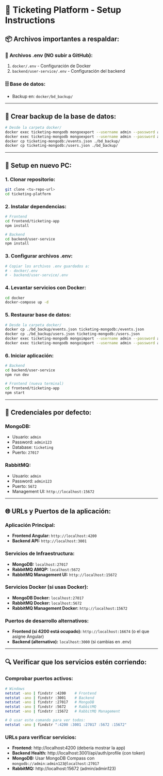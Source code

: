 # 🎫 Ticketing Platform - Setup Instructions

## 📦 **Archivos importantes a respaldar:**

### 📄 **Archivos .env (NO subir a GitHub):**
1. `docker/.env` - Configuración de Docker
2. `backend/user-service/.env` - Configuración del backend

### 🗄️ **Base de datos:**
- Backup en: `docker/bd_backup/`

---

## 🔧 **Crear backup de la base de datos:**
```bash
# Desde la carpeta docker/
docker exec ticketing-mongodb mongoexport --username admin --password admin123 --authenticationDatabase admin --db ticketing --collection events --out /events.json
docker exec ticketing-mongodb mongoexport --username admin --password admin123 --authenticationDatabase admin --db ticketing --collection users --out /users.json
docker cp ticketing-mongodb:/events.json ./bd_backup/
docker cp ticketing-mongodb:/users.json ./bd_backup/
```

---

## 🚀 **Setup en nuevo PC:**

### 1. **Clonar repositorio:**
```bash
git clone <tu-repo-url>
cd ticketing-platform
```

### 2. **Instalar dependencias:**
```bash
# Frontend
cd frontend/ticketing-app
npm install

# Backend  
cd backend/user-service
npm install
```

### 3. **Configurar archivos .env:**
```bash
# Copiar los archivos .env guardados a:
# - docker/.env
# - backend/user-service/.env
```

### 4. **Levantar servicios con Docker:**
```bash
cd docker
docker-compose up -d
```

### 5. **Restaurar base de datos:**
```bash
# Desde la carpeta docker/
docker cp ./bd_backup/events.json ticketing-mongodb:/events.json
docker cp ./bd_backup/users.json ticketing-mongodb:/users.json
docker exec ticketing-mongodb mongoimport --username admin --password admin123 --authenticationDatabase admin --db ticketing --collection events --file /events.json
docker exec ticketing-mongodb mongoimport --username admin --password admin123 --authenticationDatabase admin --db ticketing --collection users --file /users.json
```

### 6. **Iniciar aplicación:**
```bash
# Backend
cd backend/user-service
npm run dev

# Frontend (nueva terminal)
cd frontend/ticketing-app
npm start
```

---

## 🔑 **Credenciales por defecto:**

### MongoDB:
- Usuario: `admin`
- Password: `admin123`
- Database: `ticketing`
- Puerto: `27017`

### RabbitMQ:
- Usuario: `admin`  
- Password: `admin123`
- Puerto: `5672`
- Management UI: `http://localhost:15672`

---

## 🌐 **URLs y Puertos de la aplicación:**

### **Aplicación Principal:**
- **Frontend Angular:** `http://localhost:4200`
- **Backend API:** `http://localhost:3001`

### **Servicios de Infraestructura:**
- **MongoDB:** `localhost:27017`
- **RabbitMQ AMQP:** `localhost:5672`
- **RabbitMQ Management UI:** `http://localhost:15672`

### **Servicios Docker (si usas Docker):**
- **MongoDB Docker:** `localhost:27017`
- **RabbitMQ Docker:** `localhost:5672`
- **RabbitMQ Management Docker:** `http://localhost:15672`

### **Puertos de desarrollo alternativos:**
- **Frontend (si 4200 está ocupado):** `http://localhost:16674` (o el que asigne Angular)
- **Backend (alternativo):** `localhost:3000` (si cambias en .env)

---

## 🔍 **Verificar que los servicios estén corriendo:**

### **Comprobar puertos activos:**
```bash
# Windows
netstat -ano | findstr :4200    # Frontend
netstat -ano | findstr :3001    # Backend
netstat -ano | findstr :27017   # MongoDB
netstat -ano | findstr :5672    # RabbitMQ
netstat -ano | findstr :15672   # RabbitMQ Management

# O usar este comando para ver todos:
netstat -ano | findstr ":4200 :3001 :27017 :5672 :15672"
```

### **URLs para verificar servicios:**
- **Frontend:** http://localhost:4200 (debería mostrar la app)
- **Backend Health:** http://localhost:3001/api/auth/profile (con token)
- **MongoDB:** Usar MongoDB Compass con `mongodb://admin:admin123@localhost:27017`
- **RabbitMQ:** http://localhost:15672 (admin/admin123)